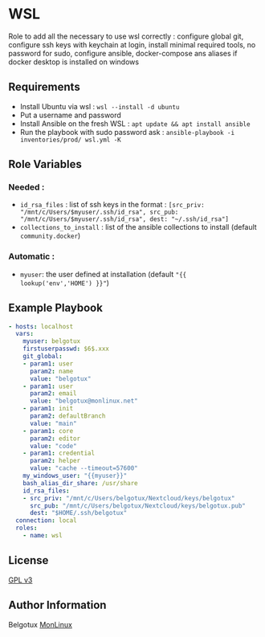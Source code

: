 WSL
=========

Role to add all the necessary to use wsl correctly : configure global git, configure ssh keys with keychain at login, install minimal required tools, no password for sudo, configure ansible, docker-compose ans aliases if docker desktop is installed on windows

Requirements
------------
- Install Ubuntu via wsl : `wsl --install -d ubuntu`
- Put a username and password
- Install Ansible on the fresh WSL : `apt update && apt install ansible`
- Run the playbook with sudo password ask : `ansible-playbook -i inventories/prod/ wsl.yml -K`

Role Variables
--------------

### Needed : 
- `id_rsa_files` : list of ssh keys in the format : `[src_priv: "/mnt/c/Users/$myuser/.ssh/id_rsa", src_pub: "/mnt/c/Users/$myuser/.ssh/id_rsa", dest: "~/.ssh/id_rsa"]`
- `collections_to_install` : list of the ansible collections to install (default `community.docker`)

### Automatic : 
- `myuser`: the user defined at installation (default `"{{ lookup('env','HOME') }}"`)

Example Playbook
----------------

```yml
- hosts: localhost
  vars:
    myuser: belgotux
    firstuserpasswd: $6$.xxx
    git_global: 
    - param1: user
      param2: name
      value: "belgotux"
    - param1: user
      param2: email
      value: "belgotux@monlinux.net"
    - param1: init
      param2: defaultBranch
      value: "main"
    - param1: core
      param2: editor
      value: "code"
    - param1: credential
      param2: helper
      value: "cache --timeout=57600"
    my_windows_user: "{{myuser}}"
    bash_alias_dir_share: /usr/share
    id_rsa_files:
    - src_priv: "/mnt/c/Users/belgotux/Nextcloud/keys/belgotux"
      src_pub: "/mnt/c/Users/belgotux/Nextcloud/keys/belgotux.pub"
      dest: "$HOME/.ssh/belgotux"
  connection: local
  roles:
    - name: wsl
```


License
-------

[GPL v3](https://www.gnu.org/licenses/gpl-3.0.en.html)

Author Information
------------------

Belgotux
[MonLinux](https://www.monlinux.net)